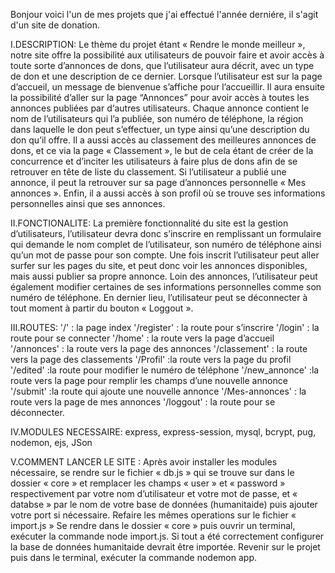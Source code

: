 Bonjour voici l'un de mes projets que j'ai effectué l'année derniére, il s'agit d'un site de donation.

I.DESCRIPTION:
Le thème du projet étant « Rendre le monde meilleur », notre site offre la possibilité aux utilisateurs de pouvoir faire et avoir accès à toute sorte d’annonces de dons, que l’utilisateur aura décrit, avec un type de don et une description de ce dernier.
Lorsque l’utilisateur est sur la page d’accueil, un message de bienvenue s’affiche pour l’accueillir. Il aura ensuite la possibilité d’aller sur la page “Annonces” pour avoir accès à toutes les annonces publiées par d‘autres utilisateurs. Chaque annonce contient le nom de l’utilisateurs qui l’a publiée, son numéro de téléphone, la région dans laquelle le don peut s’effectuer, un type ainsi qu’une description du don qu’il offre.
Il a aussi accès au classement des meilleures annonces de dons, et ce via la page « Classement », le but de cela étant de créer de la concurrence et d’inciter les utilisateurs à faire plus de dons afin de se retrouver en tête de liste du classement.
Si l’utilisateur a publié une annonce, il peut la retrouver sur sa page d’annonces personnelle « Mes annonces ». Enfin, il a aussi accès à son profil où se trouve ses informations personnelles ainsi que ses annonces.

II.FONCTIONALITE: 
La première fonctionnalité du site est la gestion d’utilisateurs, l’utilisateur devra donc s’inscrire en remplissant un formulaire qui demande le nom complet de l’utilisateur, son numéro de téléphone ainsi qu’un mot de passe pour son compte.
Une fois inscrit l’utilisateur peut aller surfer sur les pages du site, et peut donc voir les annonces disponibles, mais aussi publier sa propre annonce.
Loin des annonces, l’utilisateur peut également modifier certaines de ses informations personnelles comme son numéro de téléphone.
En dernier lieu, l’utilisateur peut se déconnecter à tout moment à partir du bouton « Loggout ».

III.ROUTES:
'/' : la page index
'/register' : la route pour s’inscrire
'/login' : la route pour se connecter
'/home' : la route vers la page d’accueil
'/annonces' : la route vers la page des annonces
'/classement' : la route vers la page des classements
'/Profil' :la route vers la page du profil
'/edited' :la route pour modifier le numéro de téléphone
'/new_annonce' :la route vers la page pour remplir les champs d’une nouvelle annonce
'/submit' :la route qui ajoute une nouvelle annonce
'/Mes-annonces' : la route vers la page de mes annonces
'/loggout' : la route pour se déconnecter.

IV.MODULES NECESSAIRE:
express, express-session, mysql, bcrypt, pug, nodemon, ejs, JSon 

V.COMMENT LANCER LE SITE :
Après avoir installer les modules nécessaire, se rendre sur le fichier « db.js » qui se trouve sur dans le dossier « core » et remplacer les champs « user » et « password » respectivement par votre nom d’utilisateur et votre mot de passe, et « databse » par le nom de votre base de données (humanitaide) puis ajouter votre port si nécessaire. Refaire les mêmes operations sur le fichier « import.js »
Se rendre dans le dossier « core » puis ouvrir un terminal, exécuter la commande node import.js.
Si tout a été correctement configurer la base de données humanitaide devrait être importée.
Revenir sur le projet puis dans le terminal, exécuter la commande nodemon app.